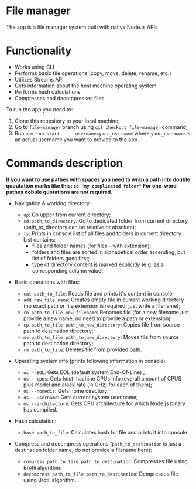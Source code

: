# File manager

The app is a file manager system built with native Node.js APIs

# Functionality

- Works using CLI
- Performs basic file operations (copy, move, delete, rename, etc.)
- Utilizes Streams API
- Gets information about the host machine operating system
- Performs hash calculations
- Compresses and decompresses files

To run the app you need to:

1. Clone this repository to your local machine;
2. Go to `file-manager` branch using `git checkout file-manager` command;
3. Run `npm run start -- --username=your_username` where `your_username` is an actual username you want to provide to the app.

# Commands description

**If you want to use pathes with spaces you need to wrap a path into double quoutation marks like this:
`cd "my complicated folder"`
For one-word pathes dobule quotations are not required.**

- Navigation & working directory:
    - `up`: Go upper from current directory;
    - `cd path_to_directory`: Go to dedicated folder from current directory (path_to_directory can be relative or absolute);
    - `ls`: Prints in console list of all files and folders in current directory. List contains:
        - files and folder names (for files - with extension);
        - folders and files are sorted in alphabetical order ascending, but list of folders goes first;
        - type of directory content is marked explicitly (e.g. as a corresponding column value).

- Basic operations with files:
    - `cat path_to_file`: Reads file and prints it's content in console;
    - `add new_file_name`: Creates empty file in current working directory (no exact path or file extension is required, just write a filename);
    - `rn path_to_file new_filename`: Renames file (for a new filename just provide a new name, no need to provide a path or extension);
    - `cp path_to_file path_to_new_directory`: Copies file from source path to destination directory;
    - `mv path_to_file path_to_new_directory`: Moves file from source path to destination directory;
    - `rm path_to_file`: Deletes file from provided path.

- Operating system info (prints following information in console):
    - `os --EOL`: Gets EOL (default system End-Of-Line) ;
    - `os --cpus`: Gets host machine CPUs info (overall amount of CPUS plus model and clock rate (in GHz) for each of them);
    - `os --homedir`: Gets home directory;
    - `os --username`: Gets current system user name;
    - `os --architecture`: Gets CPU architecture for which Node.js binary has compiled.

- Hash calculation:
    - `hash path_to_file`: Calculates hash for file and prints it into console.

- Compress and decompress operations (`path_to_destination` is just a destination folder name, do not provide a filename here):
    - `compress path_to_file path_to_destination`: Compresses file using Brotli algorithm;
    - `decompress path_to_file path_to_destination`: Dempresses file using Brotli algorithm.
